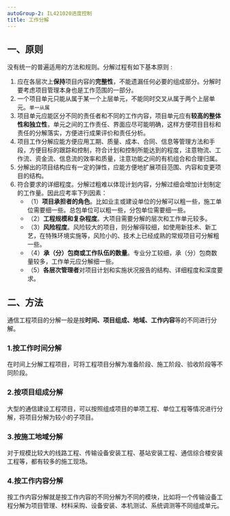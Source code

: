 ```yaml
---
autoGroup-2: IL421020进度控制
title: 工作分解
---
```

## 一、原则
没有统一的普遍适用的方法和规则。分解过程有如下基本原则 :
1. 应在各层次上**保持**项目内容的**完整性**，不能遗漏任何必要的组成部分。分解时要考虑项目管理本身也是工作范围的一部分。
2. 一个项目单元只能从属于某一个上层单元，不能同时交叉从属于两个上层单元。`单一从属`
3. 项目单元应能区分不同的责任者和不同的工作内容，项目单元应有**较高的整体性和独立性**，单元之间的工作责任、界面应尽可能明确，这样方便项目目标和责任的分解落实，方便进行成果评价和责任分析。
4. 项目工作分解应能方便应用工期、质量、成本、合同、信息等管理方法和手段，方便目标的跟踪和控制，符合计划和控制所能达到的程度，注意物流、工作流、资金流、信息流的效率和质量，注意功能之间的有机组合和合理归属。
5. 分解出的项目结构应有一定的弹性，应能方便地扩展项目范围、内容和变更项目的结构。
6. 符合要求的详细程度。分解过粗难以体现计划内容，分解过细会增加计划制定的工作量。因此应考率下列因素：
    - （1）**项目承担者的角色**。比如业主或建设单位的分解可以粗一些，施工单位需要细一些。总包单位可以粗一些，分包单位需要细一些。
    - （2）**工程规模和复杂程度**。大项目需要分解的层次和工作单元较多。
    - （3）**风险程度**。风险较大的项目，则分解得较细，如使用新技术、新工艺，在特殊环境实施等，风险小的、技术上已经成熟的常规项目可分解粗一些。
    - （4）**承（分）包商或工作队伍的数量**。专业分工较细，承（分）包商数量较多，工作单元应分解细一些。
    - （5）**各层次管理者**对项目计划和实施状况报告的结构、详细程度和深度要求。

## 二、方法
通信工程项目的分解一般是按**时间、项目组成、地域、工作内容**等的不同进行分解。
### 1.按工作时间分解
在时间上分解工程项目，可将工程项目分解为准备阶段、施工阶段、验收阶段等不同阶段。
### 2.按项目组成分解
大型的通信建设工程项目，可以按照组成项目的单项工程、单位工程等情况进行分解，将项目分解为较小的子项目。
### 3.按施工地域分解
对于规模比较大的线路工程、传输设备安装工程、基站安装工程、通信综合楼安装工程等，都有较多的施工现场。
### 4.按工作内容分解
按工作内容分解就是按工作内容的不同分解为不同的模块，比如将一个传输设备工程分解为项目管理、材料采购、设备安装、本机测试、系统调测等不同组成单元。